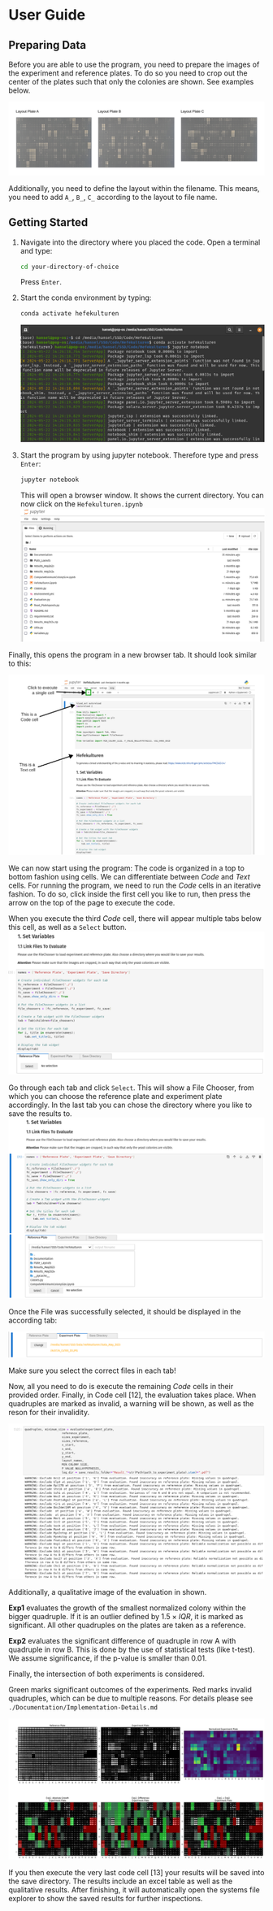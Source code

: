 # User Guide

## Preparing Data


Before you are able to use the program, you need to prepare the images of the experiment and reference plates. 
To do so you need to crop out the center of the plates such that only the colonies are shown. See examples below. 

![Cropping](./assets/cropping.png)

Additionally, you need to define the layout within the filename. This means, you need to add `A_`, `B_`, `C_` according to the layout to file name.
 


## Getting Started

1. Navigate into the directory where you placed the code. Open a terminal and type:
    
    ```bash 
    cd your-directory-of-choice
    ```

    Press `Enter`.

2. Start the conda environment by typing:

    ```bash
    conda activate hefekulturen    
    ```

    ![Terminal](./assets/terminal-nav.png)

3. Start the program by using jupyter notebook. Therefore type and press `Enter`:

    ```bash 
    jupyter notebook
    ```

    This will open a browser window. It shows the current directory. You can now click on the `Hefekulturen.ipynb`
    ![Jupyter Notebook](./assets/jupyter-notebook.png)

Finally, this opens the program in a new browser tab. It should look similar to this:


![Program](./assets/program.png)

We can now start using the program: 
The code is organized in a top to bottom fashion using cells. We can differentiate between *Code* and *Text* cells. For running the program, we need to run the *Code* cells in an iterative fashion. 
To do so, click inside the first cell you like to run, then press the arrow on the top of the page to execute the code.  

When you execute the third *Code* cell, there will appear multiple tabs below this cell, as well as a `Select` button.
![Select](./assets/select.png)

Go through each tab and click `Select`. This will show a File Chooser, from which you can choose the reference plate and experiment plate accordingly. In the last tab you can chose the directory where you like to save the results to. 
![File Chooser](./assets/select-filechooser.png)

Once the File was successfully selected, it should be displayed in the according tab: 

![Show Path](./assets/select-successful.png) 

Make sure you select the correct files in each tab!

Now, all you need to do is execute the remaining *Code* cells in their provided order. 
Finally, in Code cell [12], the evaluation takes place. When quadruples are marked as invalid, a warning will be shown, as well as the reson for their invalidity. 

![Invalid](./assets/invalid.png)

Additionally, a qualitative image of the evaluation in shown. 

**Exp1** evaluates the growth of the smallest normalized colony within the bigger quadruple. If it is an outlier defined by $1.5 \times IQR$, it is marked as significant. All other quadruples on the plates are taken as a reference. 

**Exp2** evaluates the significant difference of quadruple in row A with quadruple in row B. This is done by the use of statistical tests (like t-test). We assume significance, if the p-value is smaller than 0.01. 

Finally, the intersection of both experiments is considered. 

Green marks significant outcomes of the experiments. Red marks invalid quadruples, which can be due to multiple reasons. For details please see `./Documentation/Implementation-Details.md`

![Qualitative Results](./assets/qualitative-results.png)


If you then execute the very last code cell [13] your results will be saved into the save directory. 
The results include an excel table as well as the qualitative results. 
After finishing, it will automatically open the systems file explorer to show the saved results for further inspections. 

 



